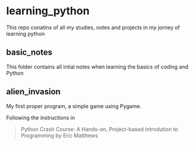 # learning_python

This repo conatins of all my studies, notes and projects in my jorney of learning python

## basic_notes

This folder contains all intial notes when learning the basics of coding and Python

## alien_invasion

My first proper program, a simple game using Pygame. 

Following the instructions in
>Python Crash Course: A Hands-on, Project-based Introdution to Programming by Eric Matthews 
